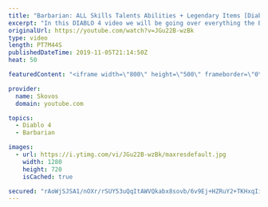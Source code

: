 ```yaml
---
title: "Barbarian: ALL Skills Talents Abilities + Legendary Items [Diablo 4]"
excerpt: "In this DIABLO 4 video we will be going over everything the BARBARIAN has to offer including QUADRUPLE WIELDING through the ARSENAL SYSTEM."
originalUrl: https://youtube.com/watch?v=JGu22B-wzBk
type: video
length: PT7M44S
publishedDateTime: 2019-11-05T21:14:50Z
heat: 50

featuredContent: "<iframe width=\"800\" height=\"500\" frameborder=\"0\" src=\"https://www.youtube.com/embed/JGu22B-wzBk\" allow=\"accelerometer; autoplay; encrypted-media; gyroscope; picture-in-picture\" allowfullscreen></iframe>"

provider:
  name: Skovos
  domain: youtube.com

topics:
  - Diablo 4
  - Barbarian

images:
  - url: https://i.ytimg.com/vi/JGu22B-wzBk/maxresdefault.jpg
    width: 1280
    height: 720
    isCached: true

secured: "rAoWjSJSA1/nOXr/rSUY53uQqItAWVQkabx8sovb/6v9Ej+HZRuY2+TKHxqIiosLP9mUB+PHa+AapOJmERwnuePx0xm63HfP+4hAervBbhDMQ2y81V4rpBCUF+U+YPgXOVBCh2EdSiR6SiSeOutDmGwLoZSmwIr+dH7bq22pl2BsG1ne7FMCl2og5fa3hqxwNwWsulUrtx6dkDQIK4ZbT3kUgCXJhyszVWlMA8rWB1ONFw8U8Pd8TlLihsFkgFiIb+iQsFto6Udw+4TIBIgCkkAb2UjxNL7ODK/iKXQFsLwPaHW3Bqwir5ex1S9f5FcJy7SYtutRjTUJ76tPUzSA6hIwFvrqYKACc4XSoEB1rpyjxp0u8KxtKnIyw2Tw59F8yWY6h1jx/NOXiAr8c6GzQQ==;06bvJW2IE9Ojqyiw8UB1mQ=="
---
```


